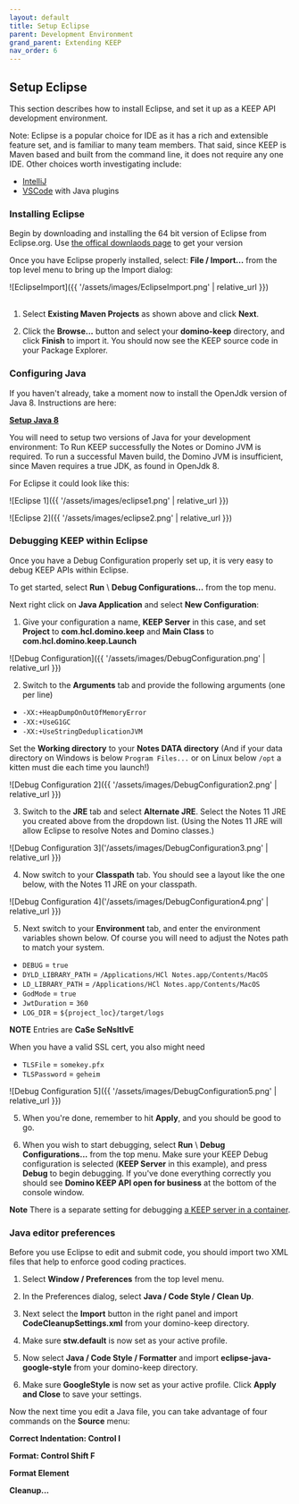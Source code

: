 ```yaml
---
layout: default
title: Setup Eclipse
parent: Development Environment
grand_parent: Extending KEEP
nav_order: 6
---
```

## Setup Eclipse

This section describes how to install Eclipse, and set it up as a KEEP API development environment. 

Note: Eclipse is a popular choice for IDE as it has a rich and extensible feature set, and is familiar to many team members. That said, since KEEP is Maven based and built from the command line, it does not require any one IDE. Other choices worth investigating include: 

- [IntelliJ](https://www.jetbrains.com/idea/)
- [VSCode](https://code.visualstudio.com/) with Java plugins
  
### Installing Eclipse

Begin by downloading and installing the 64 bit version of Eclipse from Eclipse.org.  Use [the offical downlaods page](https://www.eclipse.org/downloads/) to get your version

Once you have Eclipse properly installed, select: **File / Import...** from the top level menu to bring up the Import dialog:

![EclipseImport]({{ '/assets/images/EclipseImport.png' | relative_url }})
&nbsp;  
&nbsp;

1) Select **Existing Maven Projects** as shown above and click **Next**.

2) Click the **Browse...** button and select your **domino-keep** directory, and click **Finish** to import it.  You should now see the KEEP source code in your Package Explorer.

### Configuring Java

If you haven't already, take a moment now to install the OpenJdk version of Java 8.  Instructions are here:

**[Setup Java 8](setupjava.md)**

You will need to setup two versions of Java for your development environment: To Run KEEP successfully the Notes or Domino JVM is required. To run a successful Maven build, the Domino JVM is
insufficient, since Maven requires a true JDK, as found in OpenJdk 8. 

For Eclipse it could look like this:

![Eclipse 1]({{ '/assets/images/eclipse1.png' | relative_url }})

![Eclipse 2]({{ '/assets/images/eclipse2.png' | relative_url }})

### Debugging KEEP within Eclipse

Once you have a Debug Configuration properly set up, it is very easy to debug KEEP APIs within Eclipse.

To get started, select **Run** \ **Debug Configurations...** from the top menu.

Next right click on **Java Application** and select **New Configuration**:  

1) Give your configuration a name, **KEEP Server** in this case, and set **Project** to **com.hcl.domino.keep** and **Main Class** to **com.hcl.domino.keep.Launch**

![Debug Configuration]({{ '/assets/images/DebugConfiguration.png' | relative_url }})

2) Switch to the **Arguments** tab and provide the following arguments (one per line)

- `-XX:+HeapDumpOnOutOfMemoryError`
- `-XX:+UseG1GC`
- `-XX:+UseStringDeduplicationJVM`

Set the **Working directory** to your **Notes DATA directory** (And if your data directory on Windows is below `Program Files...` or on Linux below `/opt` a kitten must die each time you launch!)

![Debug Configuration 2]({{ '/assets/images/DebugConfiguration2.png' | relative_url }})


3) Switch to the **JRE** tab and select **Alternate JRE**. Select the Notes 11 JRE you created above from the dropdown list. (Using the Notes 11 JRE will allow Eclipse to resolve Notes and Domino classes.)

![Debug Configuration 3]('/assets/images/DebugConfiguration3.png' | relative_url }})

4) Now switch to your **Classpath** tab. You should see a layout like the one below, with the Notes 11 JRE on your classpath.

![Debug Configuration 4]('/assets/images/DebugConfiguration4.png' | relative_url }})


5) Next switch to your **Environment** tab, and enter the environment variables shown below.  Of course you will need to adjust the Notes path to match your system.

- `DEBUG` = `true`
- `DYLD_LIBRARY_PATH` = `/Applications/HCl Notes.app/Contents/MacOS`
- `LD_LIBRARY_PATH` = `/Applications/HCl Notes.app/Contents/MacOS`
- `GodMode` = `true`
- `JwtDuration` = `360`
- `LOG_DIR` = `${project_loc}/target/logs`

**NOTE** Entries are **CaSe SeNsItIvE**


When you have a valid SSL cert, you also might need

- `TLSFile` = `somekey.pfx`
- `TLSPassword` = `geheim`


![Debug Configuration 5]({{ '/assets/images/DebugConfiguration5.png' | relative_url }})

5) When you're done, remember to hit **Apply**, and you should be good to go.

6) When you wish to start debugging, select **Run** \ **Debug Configurations...** from the top menu.  Make sure your KEEP Debug configuration is selected (**KEEP Server** in this example), and press **Debug** to begin debugging.  If you've done everything correctly you should see **Domino KEEP API open for business** at the bottom of the console window.

**Note** There is a separate setting for debugging [a KEEP server in a container](../../../installconfig/installation/docker).

### Java editor preferences

Before you use Eclipse to edit and submit code, you should import two XML files that help to enforce good coding practices.

1) Select **Window / Preferences** from the top level menu.

2) In the Preferences dialog, select **Java / Code Style / Clean Up**.

3) Next select the **Import** button in the right panel and import **CodeCleanupSettings.xml** from your domino-keep directory.

4) Make sure **stw.default** is now set as your active profile.

5) Now select **Java / Code Style / Formatter** and import **eclipse-java-google-style** from your domino-keep directory.

6) Make sure **GoogleStyle** is now set as your active profile.  Click **Apply and Close** to save your settings.

Now the next time you edit a Java file, you can take advantage of four commands on the **Source** menu:

**Correct Indentation:  Control I**

**Format: Control Shift F**

**Format Element**

**Cleanup...**
